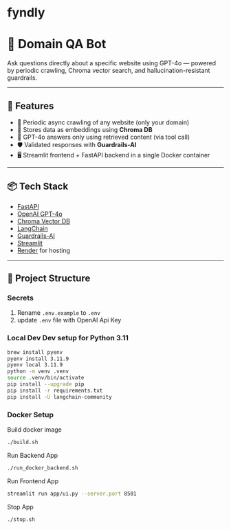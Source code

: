 # fyndly

# 🧠 Domain QA Bot

Ask questions directly about a specific website using GPT-4o — powered by periodic crawling, Chroma vector search, and hallucination-resistant guardrails.

---

## 🚀 Features

- 🔁 Periodic async crawling of any website (only your domain)
- 💾 Stores data as embeddings using **Chroma DB**
- 💬 GPT-4o answers only using retrieved content (via tool call)
- 🛡️ Validated responses with **Guardrails-AI**
- 🖥️ Streamlit frontend + FastAPI backend in a single Docker container

---

## 📦 Tech Stack

- [FastAPI](https://fastapi.tiangolo.com/)
- [OpenAI GPT-4o](https://platform.openai.com/)
- [Chroma Vector DB](https://www.trychroma.com/)
- [LangChain](https://www.langchain.com/)
- [Guardrails-AI](https://www.guardrailsai.com/)
- [Streamlit](https://streamlit.io/)
- [Render](https://render.com/) for hosting

---

## 📁 Project Structure

### Secrets
1. Rename `.env.example` to `.env`
2. update `.env` file with OpenAI Api Key

### Local Dev Dev setup for Python 3.11
```sh
brew install pyenv
pyenv install 3.11.9
pyenv local 3.11.9
python -m venv .venv
source .venv/bin/activate
pip install --upgrade pip
pip install -r requirements.txt
pip install -U langchain-community
```
### Docker Setup
Build docker image
```sh
./build.sh 
```
Run Backend App
```sh
./run_docker_backend.sh
```
Run Frontend App
```sh
streamlit run app/ui.py --server.port 8501
```
Stop App
```sh
./stop.sh 
```

